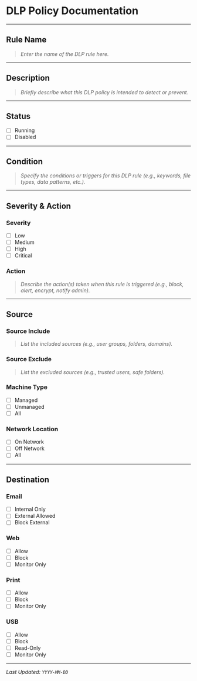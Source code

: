 # DLP Policy Documentation

---

## Rule Name
> _Enter the name of the DLP rule here._

---

## Description
> _Briefly describe what this DLP policy is intended to detect or prevent._

---

## Status
- [ ] Running  
- [ ] Disabled

---

## Condition
> _Specify the conditions or triggers for this DLP rule (e.g., keywords, file types, data patterns, etc.)._

---

## Severity & Action

### Severity
- [ ] Low
- [ ] Medium
- [ ] High
- [ ] Critical

### Action
> _Describe the action(s) taken when this rule is triggered (e.g., block, alert, encrypt, notify admin)._

---

## Source

### Source Include
> _List the included sources (e.g., user groups, folders, domains)._

### Source Exclude
> _List the excluded sources (e.g., trusted users, safe folders)._

### Machine Type
- [ ] Managed
- [ ] Unmanaged
- [ ] All

### Network Location
- [ ] On Network
- [ ] Off Network
- [ ] All

---

## Destination

### Email
- [ ] Internal Only
- [ ] External Allowed
- [ ] Block External

### Web
- [ ] Allow
- [ ] Block
- [ ] Monitor Only

### Print
- [ ] Allow
- [ ] Block
- [ ] Monitor Only

### USB
- [ ] Allow
- [ ] Block
- [ ] Read-Only
- [ ] Monitor Only

---

_Last Updated: `YYYY-MM-DD`_
